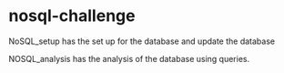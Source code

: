 # nosql-challenge

NoSQL_setup has the set up for the database and update the database 

NOSQL_analysis has the analysis of the database using queries.
